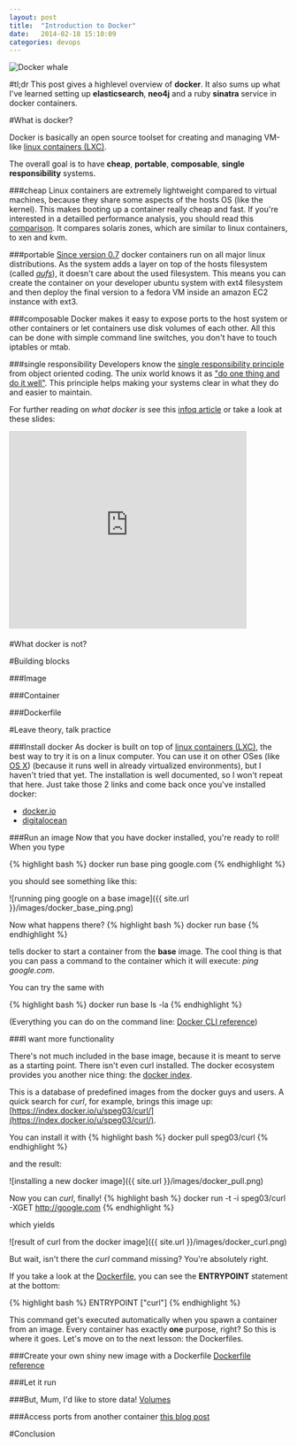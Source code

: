 ```yaml
---
layout: post
title:  "Introduction to Docker"
date:   2014-02-18 15:10:09
categories: devops
---
```


![Docker whale](https://www.docker.io/static/img/homepage-docker-logo.png)

#tl;dr
This post gives a highlevel overview of **docker**. It also sums up what I've learned setting up **elasticsearch**, **neo4j** and a ruby **sinatra** service in docker containers.

#What is docker?

Docker is basically an open source toolset for creating and managing VM-like [linux containers (LXC)](http://linuxcontainers.org/).

The overall goal is to have **cheap**, **portable**, **composable**, **single responsibility** systems.

###cheap
Linux containers are extremely lightweight compared to virtual machines, because they share some aspects of the hosts OS (like the kernel). This makes booting up a container really cheap and fast. If you're interested in a detailled performance analysis, you should read this [comparison](http://dtrace.org/blogs/brendan/2013/01/11/virtualization-performance-zones-kvm-xen/). It compares solaris zones, which are similar to linux containers, to xen and kvm.

###portable
[Since version 0.7](http://tech-beta.slashdot.org/story/13/11/26/2317252/docker-07-runs-on-all-linux-distributions) docker containers run on all major linux distributions. As the system adds a layer on top of the hosts filesystem (called *[aufs](http://aufs.sourceforge.net/aufs.html)*), it doesn't care about the used filesystem. This means you can create the container on your developer ubuntu system with ext4 filesystem and then deploy the final version to a fedora VM inside an amazon EC2 instance with ext3.

###composable
Docker makes it easy to expose ports to the host system or other containers or let containers use disk volumes of each other. All this can be done with simple command line switches, you don't have to touch iptables or mtab.

###single responsibility
Developers know the [single responsibility principle](http://butunclebob.com/ArticleS.UncleBob.PrinciplesOfOod) from object oriented coding. The unix world knows it as ["do one thing and do it well"](http://en.wikipedia.org/wiki/Unix_philosophy).
This principle helps making your systems clear in what they do and easier to maintain.

For further reading on *what docker is* see this [infoq article](http://www.infoq.com/articles/docker-containers/) or take a look at these slides:
<iframe src="http://www.slideshare.net/slideshow/embed_code/28618034" width="427" height="356" frameborder="0" marginwidth="0" marginheight="0" scrolling="no" style="border:1px solid #CCC; border-width:1px 1px 0; margin-bottom:5px; max-width: 100%;" allowfullscreen> </iframe>

#What docker is not?


#Building blocks

###Image

###Container

###Dockerfile


#Leave theory, talk practice

###Install docker
As docker is built on top of [linux containers (LXC)](http://linuxcontainers.org/), the best way to try it is on a linux computer.
You can use it on other OSes (like [OS X](http://docs.docker.io/en/latest/installation/mac/)) (because it runs well in already virtualized environments), but I haven't tried that yet.
The installation is well documented, so I won't repeat that here.
Just take those 2 links and come back once you've installed docker:

* [docker.io](http://docs.docker.io/en/latest/installation/)
* [digitalocean](https://www.digitalocean.com/community/articles/how-to-install-and-use-docker-getting-started/) 

###Run an image
Now that you have docker installed, you're ready to roll!
When you type

{% highlight bash %}
docker run base ping google.com
{% endhighlight %}

you should see something like this:

![running ping google on a base image]({{ site.url }}/images/docker_base_ping.png)

Now what happens there?
{% highlight bash %}
docker run base
{% endhighlight %}

tells docker to start a container from the **base** image. The cool thing is that you can pass a command to the container which it will execute: *ping google.com*.

You can try the same with

{% highlight bash %}
docker run base ls -la
{% endhighlight %}

(Everything you can do on the command line: [Docker CLI reference](http://docs.docker.io/en/latest/commandline/cli/))

###I want more functionality

There's not much included in the base image, because it is meant to serve as a starting point. There isn't even curl installed. The docker ecosystem provides you another nice thing: the 
[docker index](https://index.docker.io/).

This is a database of predefined images from the docker guys and users.
A quick search for *curl*, for example, brings this image up: [https://index.docker.io/u/speg03/curl/](https://index.docker.io/u/speg03/curl/).

You can install it with
{% highlight bash %}
docker pull speg03/curl
{% endhighlight %}

and the result:

![installing a new docker image]({{ site.url }}/images/docker_pull.png)

Now you can *curl*, finally!
{% highlight bash %}
docker run -t -i speg03/curl -XGET http://google.com
{% endhighlight %}

which yields

![result of curl from the docker image]({{ site.url }}/images/docker_curl.png)

But wait, isn't there the *curl* command missing? You're absolutely right.

If you take a look at the [Dockerfile](https://github.com/speg03/docker-curl/blob/master/Dockerfile), you can see the **ENTRYPOINT** statement at the bottom:

{% highlight bash %}
ENTRYPOINT ["curl"]
{% endhighlight %}

This command get's executed automatically when you spawn a container from an image. Every container has exactly **one** purpose, right? So this is where it goes. Let's move on to the next lesson: the Dockerfiles.

###Create your own shiny new image with a Dockerfile
[Dockerfile reference](http://docs.docker.io/en/latest/use/builder/)

###Let it run

###But, Mum, I'd like to store data!
[Volumes](http://crosbymichael.com/advanced-docker-volumes.html)

###Access ports from another container
[this blog post](http://docs.docker.io/en/latest/use/working_with_links_names/)

#Conclusion
